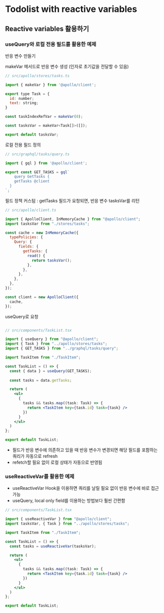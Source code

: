 # Todolist with reactive variables

## Reactive variables 활용하기

### useQuery와 로컬 전용 필드를 활용한 예제

반응 변수 만들기

makeVar 메서드로 반응 변수 생성 (인자로 초기값을 전달할 수 있음)

```jsx
// src/apollo/stores/tasks.ts

import { makeVar } from '@apollo/client';

export type Task = {
  id: number;
  text: string;
}

const taskIndexRefVar = makeVar(0);

const tasksVar = makeVar<Task[]>([]);

export default tasksVar;
```

로컬 전용 필드 정의  

```jsx
// src/graphql/tasks/query.ts

import { gql } from '@apollo/client';

export const GET_TASKS = gql`
	query GetTasks {
    getTasks @client
  }
`;

```

필드 정책 커스텀
: getTasks 필드가 요청되면, 반응 변수 tasksVar를 리턴

```jsx
// src/apollo/client.ts

import { ApolloClient, InMemoryCache } from "@apollo/client";
import tasksVar from "./stores/tasks";

const cache = new InMemoryCache({
  typePolicies: {
    Query: {
      fields: {
        getTasks: {
          read() {
            return tasksVar();
          },
        },
      },  
    },
  },
});

const client = new ApolloClient({
  cache,
});

```

useQuery로 요청

```jsx

// src/components/TaskList.tsx

import { useQuery } from "@apollo/client";
import { Task } from "../apollo/stores/tasks";
import { GET_TASKS } from "../graphql/tasks/query";

import TaskItem from "./TaskItem";

const TaskList = () => {
  const { data } = useQuery(GET_TASKS);
  
  const tasks = data.getTasks;

  return (
    <ul>
      {
        tasks && tasks.map((task: Task) => {
          return <TaskItem key={task.id} task={task} />
        })
      }
    </ul>
  )
};

export default TaskList;
```

- 필드가 반응 변수에 의존하고 있을 때 반응 변수가 변경되면 해당 필드를 포함하는 쿼리가 자동으로 refresh
- refetch할 필요 없이 로컬 상태가 자동으로 반영됨


### useReactiveVar를 활용한 예제

- useReactiveVar Hook을 이용하면 쿼리를 날릴 필요 없이 반응 변수에 바로 접근 가능
- useQuery, local only field를 이용하는 방법보다 훨씬 간편함

```jsx
// src/components/TaskList.tsx

import { useReactiveVar } from "@apollo/client";
import tasksVar, { Task } from "../apollo/stores/tasks";

import TaskItem from "./TaskItem";

const TaskList = () => {
  const tasks = useReactiveVar(tasksVar);

  return (
    <ul>
      {
        tasks && tasks.map((task: Task) => {
          return <TaskItem key={task.id} task={task} />
        })
      }
    </ul>
  )
};

export default TaskList;
```